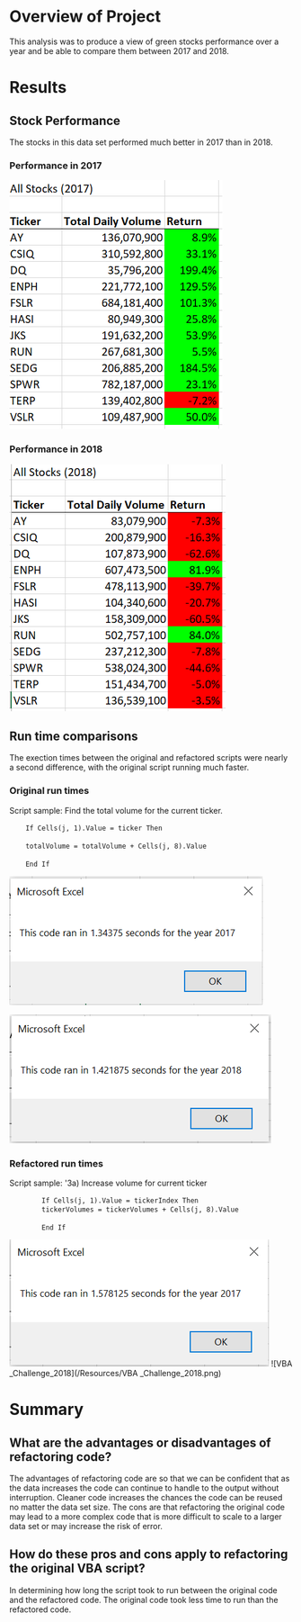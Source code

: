 # Overview of Project
This analysis was to produce a view of green stocks performance over a year and be able to compare them between 2017 and 2018. 


# Results

## Stock Performance

The stocks in this data set performed much better in 2017 than in 2018. 

### Performance in 2017
![VBA_Challenge_Output2017](/Resources/VBA_Challenge_Output2017.png)

### Performance in 2018

![VBA_Challenge_Output2018](/Resources/VBA_Challenge_Output2018.png)

## Run time comparisons
The exection times between the original and refactored scripts were nearly a second difference, with the original script running much faster. 

### Original run times

Script sample:
Find the total volume for the current ticker.
    
        If Cells(j, 1).Value = ticker Then
        
        totalVolume = totalVolume + Cells(j, 8).Value
        
        End If

![VBA_Original_2017](/Resources/VBA_Original_2017.png)

![VBA_Original_2018](/Resources/VBA_Original_2018.png)

### Refactored run times 

Script sample:
'3a) Increase volume for current ticker
          
            If Cells(j, 1).Value = tickerIndex Then
            tickerVolumes = tickerVolumes + Cells(j, 8).Value
        
            End If 

![VBA_Challenge_2017](/Resources/VBA_Challenge_2017.png)
![VBA _Challenge_2018](/Resources/VBA _Challenge_2018.png)


# Summary

## What are the advantages or disadvantages of refactoring code?
The advantages of refactoring code are so that we can be confident that as the data increases the code can continue to handle to the output without interruption. Cleaner code increases the chances the code can be reused no matter the data set size. The cons are that refactoring the original code may lead to a more complex code that is more difficult to scale to a larger data set or may increase the risk of error. 


## How do these pros and cons apply to refactoring the original VBA script?
In determining how long the script took to run between the original code and the refactored code. The original code took less time to run than the refactored code.
